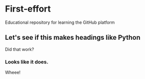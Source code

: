 # First-effort
Educational repository for learning the GitHub platform

## Let's see if this makes headings like Python
Did that work?

### Looks like it does.
Wheee!
